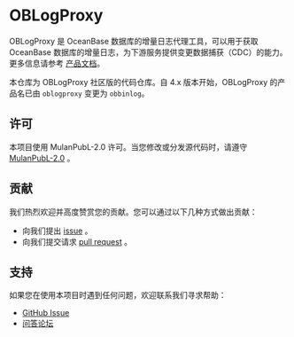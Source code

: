 # OBLogProxy

OBLogProxy 是 OceanBase 数据库的增量日志代理工具，可以用于获取 OceanBase 数据库的增量日志，为下游服务提供变更数据捕获（CDC）的能力。更多信息请参考 [产品文档](https://www.oceanbase.com/docs/oblogproxy-doc)。

本仓库为 OBLogProxy 社区版的代码仓库。自 4.x 版本开始，OBLogProxy 的产品名已由 `oblogproxy` 变更为 `obbinlog`。

## 许可

本项目使用 MulanPubL-2.0 许可。当您修改或分发源代码时，请遵守 [MulanPubL-2.0](LICENSE) 。

## 贡献

我们热烈欢迎并高度赞赏您的贡献。您可以通过以下几种方式做出贡献：

- 向我们提出 [issue](https://github.com/oceanbase/oblogproxy/issues) 。
- 向我们提交请求 [pull request](https://github.com/oceanbase/oblogproxy/pulls) 。

## 支持

如果您在使用本项目时遇到任何问题，欢迎联系我们寻求帮助：

- [GitHub Issue](https://github.com/oceanbase/oblogproxy/issues)
- [问答论坛](https://ask.oceanbase.com/)
